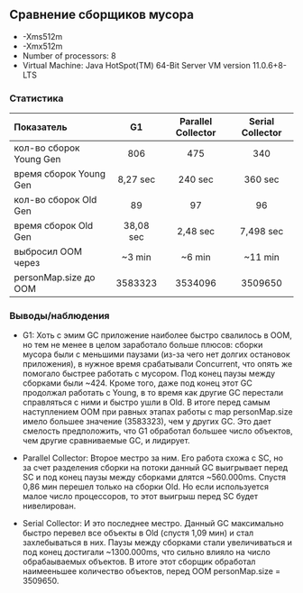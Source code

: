 ## Сравнение сборщиков мусора
* -Xms512m 
* -Xmx512m 
* Number of processors:  	8 
* Virtual Machine:  	Java HotSpot(TM) 64-Bit Server VM version 11.0.6+8-LTS 

### Статистика
|       Показатель      |     G1    | Parallel Collector | Serial Collector |
|:----------------------|:---------:|:------------------:|:----------------:|
|кол-во сборок Young Gen|    806    |       475          |     340          |
|время сборок Young Gen | 8,27 sec  |       240 sec      |     360 sec      |   
|кол-во сборок Old Gen  |     89    |       97           |     96           |
|время сборок Old Gen   | 38,08 sec |       2,48 sec     |    7,498 sec     |
|выбросил ООМ через     |  ~3 min   |      ~6 min        |     ~11 min       |
|personMap.size до ООМ  |  3583323  |      3534096       |    3509650       |

### Выводы/наблюдения
+ G1:
Хоть с эмим GC приложение наиболее быстро свалилось в ООМ, но тем не менее в целом заработало больше плюсов: сборки мусора были с меньшими паузами (из-за чего нет долгих остановок приложения), в нужное время срабатывали Concurrent, что опять же помогало быстрее работать с мусором.
Под конец паузы между сборками были ~424. 
Кроме того, даже под конец этот GC продолжал работать с Young, в то время как другие GC перестали справляться с ними и быстро ушли в Old.
В итоге перед самым наступлением ООМ при равных этапах работы с map personMap.size имело большее значение (3583323), чем у других GC. Это дает смелость предположить, что G1 обработал большее число объектов, чем другие сравниваемые GC, и лидирует.

+ Parallel Collector:
Второе местро за ним. Его работа схожа с SC, но за счет разделения сборки на потоки данный GC выигрывает перед SC и под конец паузы между сборками длятся ~560.000ms. Спустя 0,86 мин перешел только на сборки Old.
Но если используется малое число процессоров, то этот выигрыш перед SC будет нивелирован.  

+ Serial Collector:
И это последнее местро. Данный GC максимально быстро перевел все объекты в Old (спустя 1,09 мин) и стал захлебываться в них. 
Паузы между сборками стали увеличиваться и под конец достигали ~1300.000ms, что сильно влияло на число обрабаываемых объектов. В итоге этот сборщик обработал наимееньшее количество объектов, перед ООМ personMap.size = 3509650.